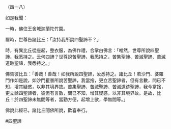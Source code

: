 （四一八）

如是我聞：

一時，佛住王舍城迦蘭陀竹園。

爾時，世尊告諸比丘：「汝持我所說四聖諦不？」

時，有異比丘從座起，整衣服，為佛作禮，合掌白佛言：「唯然，世尊所說四聖諦，我悉持之。云何四諦？世尊說苦聖諦，我悉持之，苦集聖諦、苦滅聖諦、苦滅道跡聖諦，我悉持之。」

佛告彼比丘：「善哉！善哉！如我所說四聖諦，汝悉持之。諸比丘！若沙門、婆羅門作如是說，如沙門瞿曇所說苦聖諦，我當捨，更立苦聖諦者，但有言數，問已不知，增其疑惑，以非其境界故。苦集聖諦、苦滅聖諦、苦滅道跡聖諦，我今當捨，更立餘四聖諦者，彼但有言數，問已不知，增其疑惑，以非其境界故。是故，比丘！於四聖諦未無間等者，當勤方便，起增上欲，學無間等。」

佛說此經已，諸比丘聞佛所說，歡喜奉行。



#四聖諦
